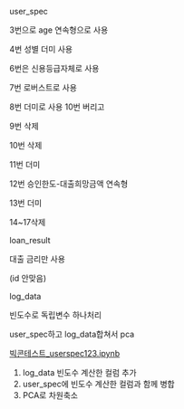 user_spec

3번으로 age 연속형으로 사용

4번 성별 더미 사용

6번은 신용등급자체로 사용

7번 로버스트로 사용

8번  더미로 사용 10번 버리고

9번 삭제

10번 삭제

11번 더미

12번 승인한도-대출희망금액 연속형

13번 더미

14~17삭제

loan_result

대출 금리만 사용

(id 안맞음)

log_data

빈도수로 독립변수 하나처리

user_spec하고 log_data합쳐서 pca

[빅콘테스트_userspec123.ipynb](https://s3-us-west-2.amazonaws.com/secure.notion-static.com/bc391957-46df-4bb5-89e9-633bb02a1552/%EB%B9%85%EC%BD%98%ED%85%8C%EC%8A%A4%ED%8A%B8_userspec123.ipynb)

1. log_data 빈도수 계산한 컬럼 추가
2. user_spec에 빈도수 계산한 컬럼과 함께 병합
3. PCA로 차원축소

